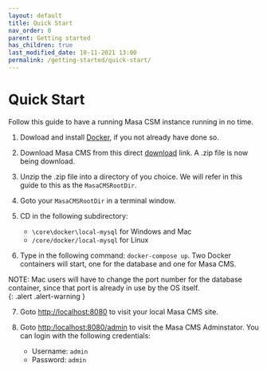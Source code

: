 ```yaml
---
layout: default
title: Quick Start
nav_order: 0
parent: Getting started
has_children: true
last_modified_date: 10-11-2021 13:00
permalink: /getting-started/quick-start/
---
```


# Quick Start 

Follow this guide to have a running Masa CSM instance running in no time.

1. Dowload and install [Docker](https://www.docker.com/get-started), if you not already have done so.

2. Download Masa CMS from this direct [download](https://github.com/MasaCMS/MasaCMS/archive/refs/heads/main.zip) link.
A .zip file is now being download.

3.  Unzip the .zip file into a directory of you choice. We will refer in this guide to this as the `MasaCMSRootDir`.

4. Goto your `MasaCMSRootDir` in a terminal window.

5. CD in the following subdirectory:
    * `\core\docker\local-mysql` for Windows and Mac
    * `/core/docker/local-mysql` for Linux 

6.  Type in the following command:  `docker-compose up`.
Two Docker containers will start, one for the database and one for Masa CMS.

   NOTE: Mac users will have to change the port number for the database container, since that port is already in use by the OS itself.        
   {: .alert .alert-warning }

7. Goto [http://localhost:8080](http://localhost:8080) to visit your local Masa CMS site.

8. Goto [http:/localhost:8080/admin](http:/localhost:8080/admin) to visit the Masa CMS Adminstator. You can login with the following credentials:
    * Username: `admin`
    * Password: `admin`